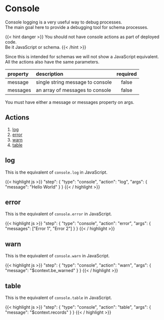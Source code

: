 # Console

Console logging is a very useful way to debug processes.  
The main goal here to provide a debugging tool for schema processes.  

{{< hint danger >}}
You should not have console actions as part of deployed code.  
Be it JavaScript or schema.
{{< /hint >}}

Since this is intended for schemas we will not show a JavaScript equivalent.  
All the actions also have the same parameters.

| property | description | required |
| :------- | :---------- | :--------: |
| message  | single string message to console | false |
| messages | an array of messages to console  | false |

You must have either a message or messages property on args.

## Actions

1. [log](#log)
2. [error](#error)
3. [warn](#warn)
4. [table](#table)

## log
This is the equivalent of `console.log` in JavaScript.

{{< highlight js >}}
"step": {
    "type": "console",
    "action": "log",
    "args": {
        "message": "Hello World"
    }
}
{{< / highlight >}}

## error
This is the equivalent of `console.error` in JavaScript.

{{< highlight js >}}
"step": {
    "type": "console",
    "action": "error",
    "args": {
        "messages": ["Error 1", "Error 2"]
    }
}
{{< / highlight >}}

## warn
This is the equivalent of `console.warn` in JavaScript.

{{< highlight js >}}
"step": {
    "type": "console",
    "action": "warn",
    "args": {
        "message": "$context.be_warned"
    }
}
{{< / highlight >}}

## table
This is the equivalent of `console.table` in JavaScript.

{{< highlight js >}}
"step": {
    "type": "console",
    "action": "table",
    "args": {
        "message": "$context.records"
    }
}
{{< / highlight >}}
